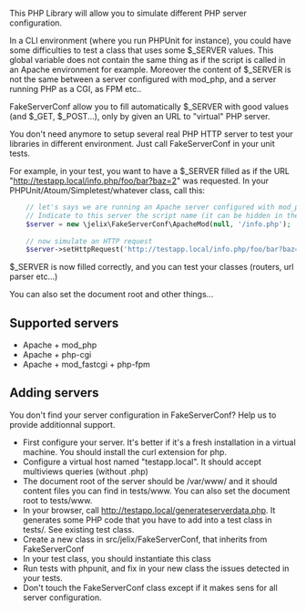 This PHP Library will allow you to simulate different PHP server configuration.

In a CLI environment (where you run PHPUnit for instance), you could have some
difficulties to test a class that uses some $_SERVER values. This global
variable does not contain the same thing as if the script is called in an Apache
environment for example. Moreover the content of $_SERVER is not the same
between a server configured with mod_php, and a server running PHP as a CGI, as FPM etc..

FakeServerConf allow you to fill automatically $_SERVER with good values (and
$_GET, $_POST...), only by given an URL to "virtual" PHP server.

You don't need anymore to setup several real PHP HTTP server to test your libraries in
different environment. Just call FakeServerConf in your unit tests.

For example, in your test, you want to have a $_SERVER filled as if
the URL "http://testapp.local/info.php/foo/bar?baz=2" was requested. In your
PHPUnit/Atoum/Simpletest/whatever class, call this:

```php
    // let's says we are running an Apache server configured with mod_php.
    // Indicate to this server the script name (it can be hidden in the http request)
    $server = new \jelix\FakeServerConf\ApacheMod(null, '/info.php');
    
    // now simulate an HTTP request
    $server->setHttpRequest('http://testapp.local/info.php/foo/bar?baz=2');
```

$_SERVER is now filled correctly, and you can test your classes (routers, url parser etc...)

You can also set the document root and other things...


## Supported servers

- Apache + mod_php
- Apache + php-cgi
- Apache + mod_fastcgi + php-fpm

## Adding servers

You don't find your server configuration in FakeServerConf? Help us to provide
additionnal support.

* First configure your server. It's better if it's a fresh installation in a virtual machine.
   You should install the curl extension for php.
* Configure a virtual host named "testapp.local". It should accept multiviews queries (without .php)
* The document root of the server should be /var/www/ and it should content files you can find in tests/www.
   You can also set the document root to tests/www.
* In your browser, call http://testapp.local/generateserverdata.php. It generates some PHP code that
   you have to add into a test class in tests/. See existing test class.
* Create a new class in src/jelix/FakeServerConf, that inherits from FakeServerConf
* In your test class, you should instantiate this class
* Run tests with phpunit, and fix in your new class the issues detected in your tests.
* Don't touch the FakeServerConf class except if it makes sens for all server configuration.

